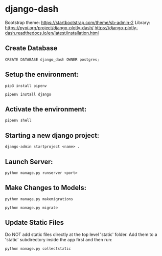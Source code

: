 # django-dash

Bootstrap theme: https://startbootstrap.com/theme/sb-admin-2
Library: 
https://pypi.org/project/django-plotly-dash/
https://django-plotly-dash.readthedocs.io/en/latest/installation.html

## Create Database

```
CREATE DATABASE django_dash OWNER postgres;
```

## Setup the environment:
```
pip3 install pipenv
```

```
pipenv install django
```

## Activate the environment:
```
pipenv shell
```

## Starting a new django project:
```
django-admin startproject <name> .
```

## Launch Server:
```
python manage.py runserver <port>
```

## Make Changes to Models:
```
python manage.py makemigrations
```

```
python manage.py migrate
```

## Update Static Files
Do NOT add static files directly at the top level 'static' folder.
Add them to a 'static' subdirectory inside the app first and then run:

```
python manage.py collectstatic
```